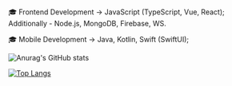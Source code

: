   🎓 Frontend Development -> JavaScript (TypeScript, Vue, React); Additionally - Node.js, MongoDB, Firebase, WS.

🎓 Mobile Development -> Java, Kotlin, Swift (SwiftUI);

![Anurag's GitHub stats](https://github-readme-stats.vercel.app/api?username=IFraimG&show_icons=true&theme=dark)    

[![Top Langs](https://github-readme-stats.vercel.app/api/top-langs/?username=IFraimG)](https://github.com/anuraghazra/github-readme-stats)

